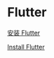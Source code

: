 # Flutter

[安装 Flutter](https://flutterchina.club/get-started/install/)

[Install Flutter](https://flutter.io/docs/get-started/install)

